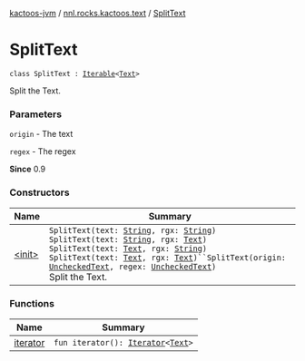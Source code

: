 [kactoos-jvm](../../index.md) / [nnl.rocks.kactoos.text](../index.md) / [SplitText](./index.md)

# SplitText

`class SplitText : `[`Iterable`](https://kotlinlang.org/api/latest/jvm/stdlib/kotlin.collections/-iterable/index.html)`<`[`Text`](../../nnl.rocks.kactoos/-text/index.md)`>`

Split the Text.

### Parameters

`origin` - The text

`regex` - The regex

**Since**
0.9

### Constructors

| Name | Summary |
|---|---|
| [&lt;init&gt;](-init-.md) | `SplitText(text: `[`String`](https://kotlinlang.org/api/latest/jvm/stdlib/kotlin/-string/index.html)`, rgx: `[`String`](https://kotlinlang.org/api/latest/jvm/stdlib/kotlin/-string/index.html)`)`<br>`SplitText(text: `[`String`](https://kotlinlang.org/api/latest/jvm/stdlib/kotlin/-string/index.html)`, rgx: `[`Text`](../../nnl.rocks.kactoos/-text/index.md)`)`<br>`SplitText(text: `[`Text`](../../nnl.rocks.kactoos/-text/index.md)`, rgx: `[`String`](https://kotlinlang.org/api/latest/jvm/stdlib/kotlin/-string/index.html)`)`<br>`SplitText(text: `[`Text`](../../nnl.rocks.kactoos/-text/index.md)`, rgx: `[`Text`](../../nnl.rocks.kactoos/-text/index.md)`)``SplitText(origin: `[`UncheckedText`](../-unchecked-text/index.md)`, regex: `[`UncheckedText`](../-unchecked-text/index.md)`)`<br>Split the Text. |

### Functions

| Name | Summary |
|---|---|
| [iterator](iterator.md) | `fun iterator(): `[`Iterator`](https://kotlinlang.org/api/latest/jvm/stdlib/kotlin.collections/-iterator/index.html)`<`[`Text`](../../nnl.rocks.kactoos/-text/index.md)`>` |

